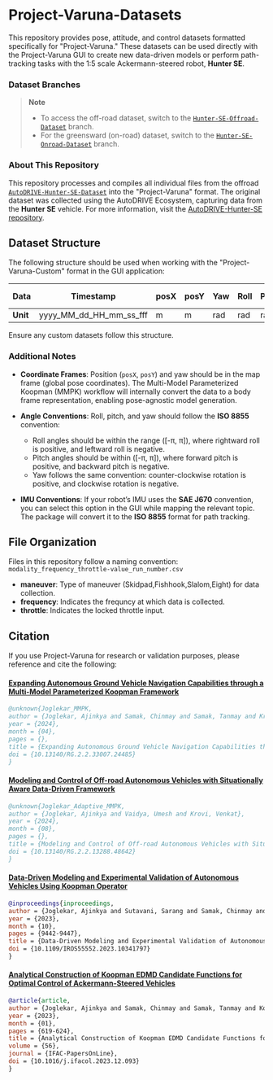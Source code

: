 # Project-Varuna-Datasets

This repository provides pose, attitude, and control datasets formatted specifically for "Project-Varuna." These datasets can be used directly with the Project-Varuna GUI to create new data-driven models or perform path-tracking tasks with the 1:5 scale Ackermann-steered robot, **Hunter SE**.

### Dataset Branches

> **Note**  
> - To access the off-road dataset, switch to the [`Hunter-SE-Offroad-Dataset`](https://github.com/Tinker-Twins/AutoDRIVE-Hunter-SE-Dataset/tree/off-road-dataset) branch.
> - For the greensward (on-road) dataset, switch to the [`Hunter-SE-Onroad-Dataset`](https://github.com/Tinker-Twins/AutoDRIVE-Hunter-SE-Dataset/tree/greensward-dataset) branch.

### About This Repository

This repository processes and compiles all individual files from the offroad [`AutoDRIVE-Hunter-SE-Dataset`](https://github.com/Tinker-Twins/AutoDRIVE-Hunter-SE-Dataset/tree/on-road-dataset) into the "Project-Varuna" format. The original dataset was collected using the AutoDRIVE Ecosystem, capturing data from the **Hunter SE** vehicle. For more information, visit the [AutoDRIVE-Hunter-SE repository](https://github.com/Tinker-Twins/AutoDRIVE).

## Dataset Structure

The following structure should be used when working with the "Project-Varuna-Custom" format in the GUI application:

| **Data**    | Timestamp               | posX | posY | Yaw | Roll | Pitch | Input Velocity | Steering |
|-------------|-------------------------|------|------|-----|------|-------|----------------|----------|
| **Unit**    | yyyy_MM_dd_HH_mm_ss_fff | m    | m    | rad | rad  | rad   | m/s            | rad      |

Ensure any custom datasets follow this structure.

### Additional Notes

- **Coordinate Frames**: Position (`posX`, `posY`) and yaw should be in the map frame (global pose coordinates). The Multi-Model Parameterized Koopman (MMPK) workflow will internally convert the data to a body frame representation, enabling pose-agnostic model generation.
  
- **Angle Conventions**: Roll, pitch, and yaw should follow the **ISO 8855** convention:
  - Roll angles should be within the range \([-π, π]\), where rightward roll is positive, and leftward roll is negative.
  - Pitch angles should be within \([-π, π]\), where forward pitch is positive, and backward pitch is negative.
  - Yaw follows the same convention: counter-clockwise rotation is positive, and clockwise rotation is negative.

- **IMU Conventions**: If your robot’s IMU uses the **SAE J670** convention, you can select this option in the GUI while mapping the relevant topic. The package will convert it to the **ISO 8855** format for path tracking.

## File Organization

Files in this repository follow a naming convention: `modality_frequency_throttle-value_run_number.csv`

- **maneuver**: Type of maneuver (Skidpad,Fishhook,Slalom,Eight) for data collection.
- **frequency**: Indicates the frequncy at which data is collected.
- **throttle**: Indicates the locked throttle input.

## Citation

If you use Project-Varuna for research or validation purposes, please reference and cite the following:

#### [Expanding Autonomous Ground Vehicle Navigation Capabilities through a Multi-Model Parameterized Koopman Framework](https://www.researchgate.net/publication/380152547_Expanding_Autonomous_Ground_Vehicle_Navigation_Capabilities_through_a_Multi-Model_Parameterized_Koopman_Framework)
```bibtex
@unknown{Joglekar_MMPK,
author = {Joglekar, Ajinkya and Samak, Chinmay and Samak, Tanmay and Krovi, Venkat and Vaidya, Umesh},
year = {2024},
month = {04},
pages = {},
title = {Expanding Autonomous Ground Vehicle Navigation Capabilities through a Multi-Model Parameterized Koopman Framework},
doi = {10.13140/RG.2.2.33007.24485}
}
```

#### [Modeling and Control of Off-road Autonomous Vehicles with Situationally Aware Data-Driven Framework](https://www.researchgate.net/publication/383427789_Modeling_and_Control_of_Off-road_Autonomous_Vehicles_with_Situationally_Aware_Data-Driven_Framework)
```bibtex
@unknown{Joglekar_Adaptive_MMPK,
author = {Joglekar, Ajinkya and Vaidya, Umesh and Krovi, Venkat},
year = {2024},
month = {08},
pages = {},
title = {Modeling and Control of Off-road Autonomous Vehicles with Situationally Aware Data-Driven Framework},
doi = {10.13140/RG.2.2.13288.48642}
}
```



#### [Data-Driven Modeling and Experimental Validation of Autonomous Vehicles Using Koopman Operator](https://www.researchgate.net/publication/380152547_Expanding_Autonomous_Ground_Vehicle_Navigation_Capabilities_through_a_Multi-Model_Parameterized_Koopman_Framework)
```bibtex
@inproceedings{inproceedings,
author = {Joglekar, Ajinkya and Sutavani, Sarang and Samak, Chinmay and Samak, Tanmay and Kosaraju, Krishna and Smereka, Jonathon and Gorsich, David and Vaidya, Umesh and Krovi, Venkat},
year = {2023},
month = {10},
pages = {9442-9447},
title = {Data-Driven Modeling and Experimental Validation of Autonomous Vehicles Using Koopman Operator},
doi = {10.1109/IROS55552.2023.10341797}
}
```

#### [Analytical Construction of Koopman EDMD Candidate Functions for Optimal Control of Ackermann-Steered Vehicles](https://par.nsf.gov/servlets/purl/10491343)
```bibtex
@article{article,
author = {Joglekar, Ajinkya and Samak, Chinmay and Samak, Tanmay and Kosaraju, Krishna and Smereka, Jonathon and Brudnak, Mark and Gorsich, David and Krovi, Venkat and Vaidya, Umesh},
year = {2023},
month = {01},
pages = {619-624},
title = {Analytical Construction of Koopman EDMD Candidate Functions for Optimal Control of Ackermann-Steered Vehicles},
volume = {56},
journal = {IFAC-PapersOnLine},
doi = {10.1016/j.ifacol.2023.12.093}
}
```